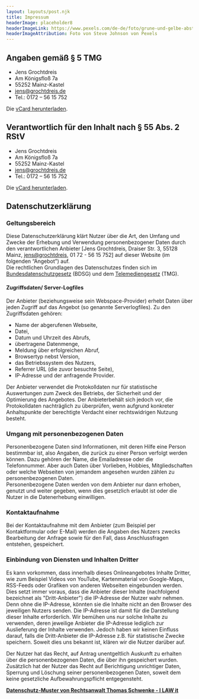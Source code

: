 ```yaml
---
layout: layouts/post.njk
title: Impressum
headerImage: placeholder8
headerImageLink: https://www.pexels.com/de-de/foto/grune-und-gelbe-abstrakte-malerei-4943165/
headerImageAttribution: Foto von Steve Johnson von Pexels
---
```



  <h2>Angaben gemäß § 5 TMG</h2>

  <ul class="nolist vcard adresslist">
	<li class="fn">Jens Grochtdreis</li>
	<li class="street-address">Am Königsfloß 7a</li>
	<li><span class="postal-code">55252</span> <span class="locality">Mainz-Kastel</span></li>
	<li><a class="email" href="mailto:jens@grochtdreis.de">jens@grochtdreis.de</a></li>
	<li>Tel.: <span class="tel">0172 – 56 15 752</span></li>
</ul>
<p>Die <a href="http://h2vx.com/vcf/www.grochtdreis.de/impressum.html">vCard herunterladen</a>.</p>

  <h2>Verantwortlich für den Inhalt nach § 55 Abs. 2 RStV</h2>

  <ul class="nolist vcard adresslist">
	<li class="fn">Jens Grochtdreis</li>
	<li class="street-address">Am Königsfloß 7a</li>
	<li><span class="postal-code">55252</span> <span class="locality">Mainz-Kastel</span></li>
	<li><a class="email" href="mailto:jens@grochtdreis.de">jens@grochtdreis.de</a></li>
	<li>Tel.: <span class="tel">0172 – 56 15 752</span></li>
</ul>
<p>Die <a href="http://h2vx.com/vcf/www.grochtdreis.de/impressum.html">vCard herunterladen</a>.</p>

  <h2>Datenschutzerklärung</h2>
  <h3>Geltungsbereich</h3>
  <p>Diese Datenschutzerklärung klärt Nutzer über die Art, den Umfang und Zwecke der Erhebung und Verwendung personenbezogener Daten durch den verantwortlichen Anbieter [Jens Grochtdreis, Draiser Str. 3, 55128 Mainz, <a href="mailto:jens@grochtdreis">jens@grochtdreis</a>, 01 72 - 56 15 752] auf dieser Website (im folgenden “Angebot”) auf.<br>
  Die rechtlichen Grundlagen des Datenschutzes finden sich im <a href="http://www.gesetze-im-internet.de/bdsg_1990/">Bundesdatenschutzgesetz</a> (BDSG) und dem <a href="http://www.gesetze-im-internet.de/tmg/">Telemediengesetz</a> (TMG).</p>

  <h4>Zugriffsdaten/ Server-Logfiles</h4>
  <p>Der Anbieter (beziehungsweise sein Webspace-Provider) erhebt Daten über jeden Zugriff auf das Angebot (so genannte Serverlogfiles). Zu den Zugriffsdaten gehören:</p>

  <ul>
    <li>Name der abgerufenen Webseite,</li>
    <li>Datei,</li>
    <li>Datum und Uhrzeit des Abrufs,</li>
    <li>übertragene Datenmenge,</li>
    <li>Meldung über erfolgreichen Abruf,</li>
    <li>Browsertyp nebst Version,</li>
    <li>das Betriebssystem des Nutzers,</li>
    <li>Referrer URL (die zuvor besuchte Seite),</li>
    <li>IP-Adresse und der anfragende Provider.</li>
  </ul>
  <p>Der Anbieter verwendet die Protokolldaten nur für statistische Auswertungen zum Zweck des Betriebs, der Sicherheit und der Optimierung des Angebotes. Der Anbieterbehält sich jedoch vor, die Protokolldaten nachträglich zu überprüfen, wenn aufgrund konkreter Anhaltspunkte der berechtigte Verdacht einer rechtswidrigen Nutzung besteht.</p>

  <h3>Umgang mit personenbezogenen Daten</h3>
  <p>Personenbezogene Daten sind Informationen, mit deren Hilfe eine Person bestimmbar ist, also Angaben, die zurück zu einer Person verfolgt werden können. Dazu gehören der Name, die Emailadresse oder die Telefonnummer. Aber auch Daten über Vorlieben, Hobbies, Mitgliedschaften oder welche Webseiten von jemandem angesehen wurden zählen zu personenbezogenen Daten.
  <br>
  Personenbezogene Daten werden von dem Anbieter nur dann erhoben, genutzt und weiter gegeben, wenn dies gesetzlich erlaubt ist oder die Nutzer in die Datenerhebung einwilligen.</p>

  <h3>Kontaktaufnahme</h3>
  <p>Bei der Kontaktaufnahme mit dem Anbieter (zum Beispiel per Kontaktformular oder E-Mail) werden die Angaben des Nutzers zwecks Bearbeitung der Anfrage sowie für den Fall, dass Anschlussfragen entstehen, gespeichert.</p>

  <h3>Einbindung von Diensten und Inhalten Dritter</h3>
  <p>Es kann vorkommen, dass innerhalb dieses Onlineangebotes Inhalte Dritter, wie zum Beispiel Videos von YouTube, Kartenmaterial von Google-Maps, RSS-Feeds oder Grafiken von anderen Webseiten eingebunden werden. Dies setzt immer voraus, dass die Anbieter dieser Inhalte (nachfolgend bezeichnet als "Dritt-Anbieter") die IP-Adresse der Nutzer wahr nehmen. Denn ohne die IP-Adresse, könnten sie die Inhalte nicht an den Browser des jeweiligen Nutzers senden. Die IP-Adresse ist damit für die Darstellung dieser Inhalte erforderlich. Wir bemühen uns nur solche Inhalte zu verwenden, deren jeweilige Anbieter die IP-Adresse lediglich zur Auslieferung der Inhalte verwenden. Jedoch  haben wir keinen Einfluss darauf, falls die Dritt-Anbieter die IP-Adresse z.B. für statistische Zwecke speichern. Soweit dies uns bekannt ist, klären wir die Nutzer darüber auf.</p>

  <p>Der Nutzer hat das Recht, auf Antrag unentgeltlich Auskunft zu erhalten über die personenbezogenen Daten, die über ihn gespeichert wurden. Zusätzlich hat der Nutzer das Recht auf Berichtigung unrichtiger Daten, Sperrung und Löschung seiner personenbezogenen Daten, soweit dem keine gesetzliche Aufbewahrungspflicht entgegensteht.</p>
  <p><a href="http://rechtsanwalt-schwenke.de/smmr-buch/datenschutz-muster-generator-fuer-webseiten-blogs-und-social-media/"><strong>Datenschutz-Muster von Rechtsanwalt Thomas Schwenke - I LAW it</strong></a></p>

